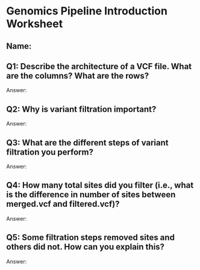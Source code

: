 # Genomics Pipeline Introduction Worksheet

<!--- Write name below --->
## Name: 

<!--- For this worksheet, answer the following questions --->

## Q1: Describe the architecture of a VCF file. What are the columns? What are the rows? 
Answer: 

## Q2: Why is variant filtration important?
Answer: 

## Q3: What are the different steps of variant filtration you perform?
Answer: 

## Q4: How many total sites did you filter (i.e., what is the difference in number of sites between merged.vcf and filtered.vcf)?
Answer: 

## Q5: Some filtration steps removed sites and others did not. How can you explain this?
Answer:

